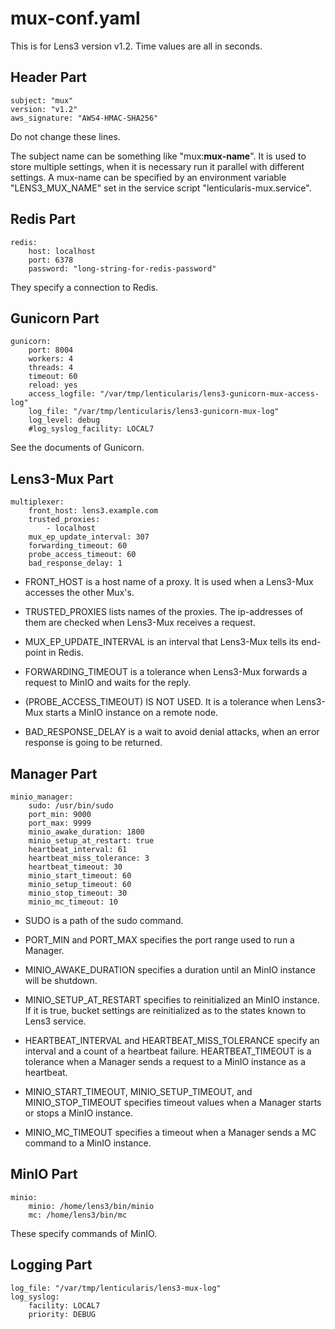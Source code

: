 # mux-conf.yaml

This is for Lens3 version v1.2.  Time values are all in seconds.

## Header Part

```
subject: "mux"
version: "v1.2"
aws_signature: "AWS4-HMAC-SHA256"
```

Do not change these lines.

The subject name can be something like "mux:**mux-name**".  It is used
to store multiple settings, when it is necessary run it parallel with
different settings.  A mux-name can be specified by an environment
variable "LENS3_MUX_NAME" set in the service script
"lenticularis-mux.service".

## Redis Part

```
redis:
    host: localhost
    port: 6378
    password: "long-string-for-redis-password"
```

They specify a connection to Redis.

## Gunicorn Part

```
gunicorn:
    port: 8004
    workers: 4
    threads: 4
    timeout: 60
    reload: yes
    access_logfile: "/var/tmp/lenticularis/lens3-gunicorn-mux-access-log"
    log_file: "/var/tmp/lenticularis/lens3-gunicorn-mux-log"
    log_level: debug
    #log_syslog_facility: LOCAL7
```

See the documents of Gunicorn.

## Lens3-Mux Part

```
multiplexer:
    front_host: lens3.example.com
    trusted_proxies:
        - localhost
    mux_ep_update_interval: 307
    forwarding_timeout: 60
    probe_access_timeout: 60
    bad_response_delay: 1
```

* FRONT_HOST is a host name of a proxy.  It is used when a Lens3-Mux
  accesses the other Mux's.

* TRUSTED_PROXIES lists names of the proxies.  The ip-addresses of
  them are checked when Lens3-Mux receives a request.

* MUX_EP_UPDATE_INTERVAL is an interval that Lens3-Mux tells its
  end-point in Redis.

* FORWARDING_TIMEOUT is a tolerance when Lens3-Mux forwards a request
  to MinIO and waits for the reply.

* (PROBE_ACCESS_TIMEOUT) IS NOT USED.  It is a tolerance when Lens3-Mux
  starts a MinIO instance on a remote node.

* BAD_RESPONSE_DELAY is a wait to avoid denial attacks,
  when an error response is going to be returned.

## Manager Part

```
minio_manager:
    sudo: /usr/bin/sudo
    port_min: 9000
    port_max: 9999
    minio_awake_duration: 1800
    minio_setup_at_restart: true
    heartbeat_interval: 61
    heartbeat_miss_tolerance: 3
    heartbeat_timeout: 30
    minio_start_timeout: 60
    minio_setup_timeout: 60
    minio_stop_timeout: 30
    minio_mc_timeout: 10
```

* SUDO is a path of the sudo command.

* PORT_MIN and PORT_MAX specifies the port range used to run a
  Manager.

* MINIO_AWAKE_DURATION specifies a duration until an MinIO instance
  will be shutdown.

* MINIO_SETUP_AT_RESTART specifies to reinitialized an MinIO instance.
  If it is true, bucket settings are reinitialized as to the states
  known to Lens3 service.

* HEARTBEAT_INTERVAL and HEARTBEAT_MISS_TOLERANCE specify an interval
  and a count of a heartbeat failure.  HEARTBEAT_TIMEOUT is a
  tolerance when a Manager sends a request to a MinIO instance as a
  heartbeat.

* MINIO_START_TIMEOUT, MINIO_SETUP_TIMEOUT, and MINIO_STOP_TIMEOUT
  specifies timeout values when a Manager starts or stops a MinIO
  instance.

* MINIO_MC_TIMEOUT specifies a timeout when a Manager sends a MC
  command to a MinIO instance.

## MinIO Part

```
minio:
    minio: /home/lens3/bin/minio
    mc: /home/lens3/bin/mc
```

These specify commands of MinIO.

## Logging Part

```
log_file: "/var/tmp/lenticularis/lens3-mux-log"
log_syslog:
    facility: LOCAL7
    priority: DEBUG
```
